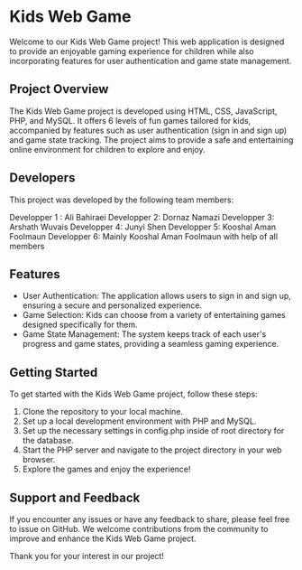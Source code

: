 # Kids Web Game

Welcome to our Kids Web Game project! This web application is designed to provide an enjoyable gaming experience for children while also incorporating features for user authentication and game state management.

## Project Overview

The Kids Web Game project is developed using HTML, CSS, JavaScript, PHP, and MySQL. It offers 6 levels of fun games tailored for kids, accompanied by features such as user authentication (sign in and sign up) and game state tracking. The project aims to provide a safe and entertaining online environment for children to explore and enjoy.

## Developers

This project was developed by the following team members:

Developper 1 : Ali Bahiraei
Developper 2: Dornaz Namazi
Developper 3: Arshath Wuvais
Developper 4: Junyi Shen
Developper 5: Kooshal Aman Foolmaun
Developper 6: Mainly Kooshal Aman Foolmaun with help of all members

## Features

- User Authentication: The application allows users to sign in and sign up, ensuring a secure and personalized experience.
- Game Selection: Kids can choose from a variety of entertaining games designed specifically for them.
- Game State Management: The system keeps track of each user's progress and game states, providing a seamless gaming experience.

## Getting Started

To get started with the Kids Web Game project, follow these steps:

1. Clone the repository to your local machine.
2. Set up a local development environment with PHP and MySQL.
3. Set up the necessary settings in config.php inside of root directory for the database.
4. Start the PHP server and navigate to the project directory in your web browser.
5. Explore the games and enjoy the experience!

## Support and Feedback

If you encounter any issues or have any feedback to share, please feel free to issue on GitHub. We welcome contributions from the community to improve and enhance the Kids Web Game project.

Thank you for your interest in our project!
